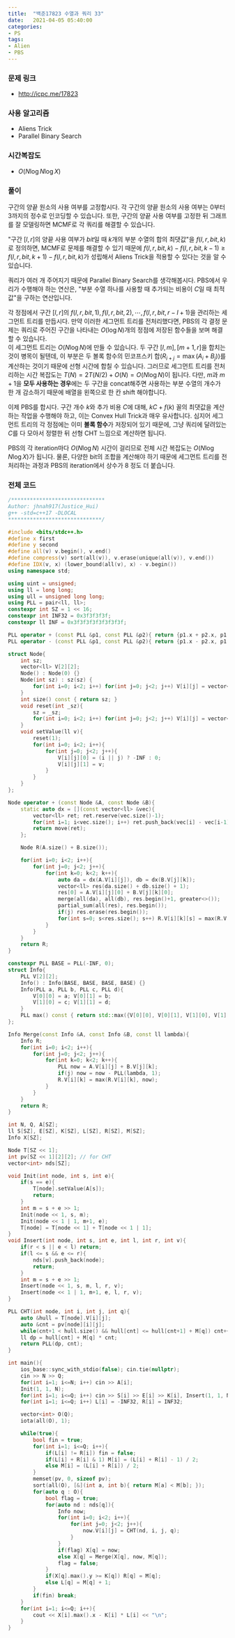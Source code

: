```yaml
---
title:  "백준17823 수열과 쿼리 33"
date:   2021-04-05 05:40:00
categories:
- PS
tags:
- Alien
- PBS
---
```


### 문제 링크
* http://icpc.me/17823

### 사용 알고리즘
* Aliens Trick
* Parallel Binary Search

### 시간복잡도
* $O(N \log N \log X)$

### 풀이
구간의 양끝 원소의 사용 여부를 고정합시다. 각 구간의 양끝 원소의 사용 여부는 0부터 3까지의 정수로 인코딩할 수 있습니다. 또한, 구간의 양끝 사용 여부를 고정한 뒤 그래프를 잘 모델링하면 MCMF로 각 쿼리를 해결할 수 있습니다.

"구간 $[l, r]$의 양끝 사용 여부가 $bit$일 때 $k$개의 부분 수열의 합의 최댓값"을 $f(l, r, bit, k)$로 정의하면, MCMF로 문제를 해결할 수 있기 때문에 $f(l,r,bit,k)-f(l,r,bit,k-1) \geq f(l,r,bit,k+1)-f(l,r,bit,k)$가 성립해서 Aliens Trick을 적용할 수 있다는 것을 알 수 있습니다.

쿼리가 여러 개 주어지기 때문에 Parallel Binary Search를 생각해봅시다. PBS에서 우리가 수행해야 하는 연산은, "부분 수열 하나를 사용할 때 추가되는 비용이 $C$일 때 최적값"을 구하는 연산입니다.

각 정점에서 구간 $[l, r]$의 $f(l, r, bit, 1), f(l, r, bit, 2), \cdots , f(l, r, bit, r-l+1)$을 관리하는 세그먼트 트리를 만듭시다. 만약 이러한 세그먼트 트리를 전처리했다면, PBS의 각 결정 문제는 쿼리로 주어진 구간을 나타내는 $O(\log N)$개의 정점에 저장된 함수들을 보며 해결할 수 있습니다.<br>이 세그먼트 트리는 $O(N \log N)$에 만들 수 있습니다. 두 구간 $[l, m], [m+1, r]$을 합치는 것이 병목이 될텐데, 이 부분은 두 볼록 함수의 민코프스키 합($R_{i+j} = \max(A_i + B_j)$)를 계산하는 것이기 때문에 선형 시간에 합칠 수 있습니다. 그러므로 세그먼트 트리를 전처리하는 시간 복잡도는 $T(N) = 2T(N/2) + O(N) = O(N \log N)$이 됩니다. 다만, $m$과 $m+1$을 **모두 사용하는 경우**에는 두 구간을 concat해주면 사용하는 부분 수열의 개수가 한 개 감소하기 때문에 배열을 왼쪽으로 한 칸 shift 해야합니다.

이제 PBS를 합시다. 구간 개수 $k$와 추가 비용 $C$에 대해, $kC + f(k)$ 꼴의 최댓값을 계산하는 작업을 수행해야 하고, 이는 Convex Hull Trick과 매우 유사합니다. 심지어 세그먼트 트리의 각 정점에는 이미 **볼록 함수**가 저장되어 있기 때문에, 그냥 쿼리에 달려있는 $C$를 다 모아서 정렬한 뒤 선형 CHT 느낌으로 계산하면 됩니다.

PBS의 각 iteration마다 $O(N \log N)$ 시간이 걸리므로 전체 시간 복잡도는 $O(N \log N \log X)$가 됩니다. 물론, 다양한 bit의 조합을 계산해야 하기 때문에 세그먼트 트리를 전처리하는 과정과 PBS의 iteration에서 상수가 8 정도 더 붙습니다.

### 전체 코드
```cpp
/******************************
Author: jhnah917(Justice_Hui)
g++ -std=c++17 -DLOCAL
******************************/

#include <bits/stdc++.h>
#define x first
#define y second
#define all(v) v.begin(), v.end()
#define compress(v) sort(all(v)), v.erase(unique(all(v)), v.end())
#define IDX(v, x) (lower_bound(all(v), x) - v.begin())
using namespace std;

using uint = unsigned;
using ll = long long;
using ull = unsigned long long;
using PLL = pair<ll, ll>;
constexpr int SZ = 1 << 16;
constexpr int INF32 = 0x3f3f3f3f;
constexpr ll INF = 0x3f3f3f3f3f3f3f3f;

PLL operator + (const PLL &p1, const PLL &p2){ return {p1.x + p2.x, p1.y + p2.y}; }
PLL operator - (const PLL &p1, const PLL &p2){ return {p1.x - p2.x, p1.y - p2.y}; }

struct Node{
    int sz;
    vector<ll> V[2][2];
    Node() : Node(0) {}
    Node(int sz) : sz(sz) {
        for(int i=0; i<2; i++) for(int j=0; j<2; j++) V[i][j] = vector<ll>(sz+1, -INF);
    }
    int size() const { return sz; }
    void reset(int _sz){
        sz = _sz;
        for(int i=0; i<2; i++) for(int j=0; j<2; j++) V[i][j] = vector<ll>(sz+1, -INF);
    }
    void setValue(ll v){
        reset(1);
        for(int i=0; i<2; i++){
            for(int j=0; j<2; j++){
                V[i][j][0] = (i || j) ? -INF : 0;
                V[i][j][1] = v;
            }
        }
    }
};

Node operator + (const Node &A, const Node &B){
    static auto dx = [](const vector<ll> &vec){
        vector<ll> ret; ret.reserve(vec.size()-1);
        for(int i=1; i<vec.size(); i++) ret.push_back(vec[i] - vec[i-1]);
        return move(ret);
    };

    Node R(A.size() + B.size());

    for(int i=0; i<2; i++){
        for(int j=0; j<2; j++){
            for(int k=0; k<2; k++){
                auto da = dx(A.V[i][j]), db = dx(B.V[j][k]);
                vector<ll> res(da.size() + db.size() + 1);
                res[0] = A.V[i][j][0] + B.V[j][k][0];
                merge(all(da), all(db), res.begin()+1, greater<>());
                partial_sum(all(res), res.begin());
                if(j) res.erase(res.begin());
                for(int s=0; s<res.size(); s++) R.V[i][k][s] = max(R.V[i][k][s], res[s]);
            }
        }
    }
    return R;
}

constexpr PLL BASE = PLL(-INF, 0);
struct Info{
    PLL V[2][2];
    Info() : Info(BASE, BASE, BASE, BASE) {}
    Info(PLL a, PLL b, PLL c, PLL d){
        V[0][0] = a; V[0][1] = b;
        V[1][0] = c; V[1][1] = d;
    }
    PLL max() const { return std::max({V[0][0], V[0][1], V[1][0], V[1][1]}); }
};

Info Merge(const Info &A, const Info &B, const ll lambda){
    Info R;
    for(int i=0; i<2; i++){
        for(int j=0; j<2; j++){
            for(int k=0; k<2; k++){
                PLL now = A.V[i][j] + B.V[j][k];
                if(j) now = now - PLL(lambda, 1);
                R.V[i][k] = max(R.V[i][k], now);
            }
        }
    }
    return R;
}

int N, Q, A[SZ];
ll S[SZ], E[SZ], K[SZ], L[SZ], R[SZ], M[SZ];
Info X[SZ];

Node T[SZ << 1];
int pv[SZ << 1][2][2]; // for CHT
vector<int> nds[SZ];

void Init(int node, int s, int e){
    if(s == e){
        T[node].setValue(A[s]);
        return;
    }
    int m = s + e >> 1;
    Init(node << 1, s, m);
    Init(node << 1 | 1, m+1, e);
    T[node] = T[node << 1] + T[node << 1 | 1];
}
void Insert(int node, int s, int e, int l, int r, int v){
    if(r < s || e < l) return;
    if(l <= s && e <= r){
        nds[v].push_back(node);
        return;
    }
    int m = s + e >> 1;
    Insert(node << 1, s, m, l, r, v);
    Insert(node << 1 | 1, m+1, e, l, r, v);
}

PLL CHT(int node, int i, int j, int q){
    auto &hull = T[node].V[i][j];
    auto &cnt = pv[node][i][j];
    while(cnt+1 < hull.size() && hull[cnt] <= hull[cnt+1] + M[q]) cnt++;
    ll dp = hull[cnt] + M[q] * cnt;
    return PLL(dp, cnt);
}

int main(){
    ios_base::sync_with_stdio(false); cin.tie(nullptr);
    cin >> N >> Q;
    for(int i=1; i<=N; i++) cin >> A[i];
    Init(1, 1, N);
    for(int i=1; i<=Q; i++) cin >> S[i] >> E[i] >> K[i], Insert(1, 1, N, S[i], E[i], i);
    for(int i=1; i<=Q; i++) L[i] = -INF32, R[i] = INF32;

    vector<int> O(Q);
    iota(all(O), 1);

    while(true){
        bool fin = true;
        for(int i=1; i<=Q; i++){
            if(L[i] != R[i]) fin = false;
            if(L[i] + R[i] & 1) M[i] = (L[i] + R[i] - 1) / 2;
            else M[i] = (L[i] + R[i]) / 2;
        }
        memset(pv, 0, sizeof pv);
        sort(all(O), [&](int a, int b){ return M[a] < M[b]; });
        for(auto q : O){
            bool flag = true;
            for(auto nd : nds[q]){
                Info now;
                for(int i=0; i<2; i++){
                    for(int j=0; j<2; j++){
                        now.V[i][j] = CHT(nd, i, j, q);
                    }
                }
                if(flag) X[q] = now;
                else X[q] = Merge(X[q], now, M[q]);
                flag = false;
            }
            if(X[q].max().y >= K[q]) R[q] = M[q];
            else L[q] = M[q] + 1;
        }
        if(fin) break;
    }
    for(int i=1; i<=Q; i++){
        cout << X[i].max().x - K[i] * L[i] << "\n";
    }
}
```

